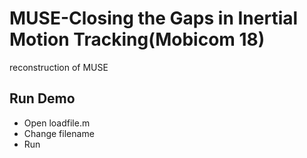 # MUSE-Closing the Gaps in Inertial Motion Tracking(Mobicom 18)
reconstruction of MUSE

## Run Demo
- Open loadfile.m
- Change filename
- Run
